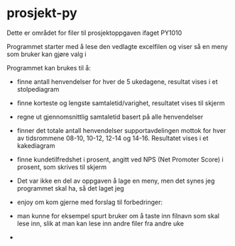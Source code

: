 # prosjekt-py
Dette er området for filer til prosjektoppgaven ifaget PY1010

Programmet starter med å lese den vedlagte excelfilen og viser så en meny som bruker kan gjøre valg i

Programmet kan brukes til å:

- finne antall henvendelser for hver de 5 ukedagene, resultat vises i et stolpediagram
- finne korteste og lengste samtaletid/varighet, resultatet vises til skjerm
- regne ut gjennomsnittlig samtaletid basert på alle henvendelser
- finner det totale antall henvendelser supportavdelingen mottok for hver av tidsrommene 08-10, 10-12, 12-14 og 14-16. Resultatet vises i et kakediagram
- finne kundetilfredshet i prosent, angitt ved NPS (Net Promoter Score) i prosent, som skrives til skjerm

- Det var ikke en del av oppgaven å lage en meny, men det synes jeg programmet skal ha, så det laget jeg

- enjoy om kom gjerne med forslag til forbedringer:

- man kunne for eksempel spurt bruker om å taste inn filnavn som skal lese inn, slik at man kan lese inn andre filer fra andre uke
- 
